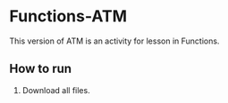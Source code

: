 # Functions-ATM
This version of ATM is an activity for lesson in Functions.

## How to run
1. Download all files.
